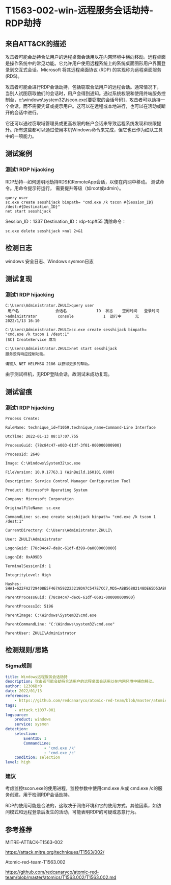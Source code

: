 # T1563-002-win-远程服务会话劫持-RDP劫持
## 来自ATT&CK的描述
攻击者可能会劫持合法用户的远程桌面会话用以在内网环境中横向移动。远程桌面是操作系统中的常见功能。它允许用户使用远程系统上的系统桌面图形用户界面登录到交互式会话。Microsoft 将其远程桌面协议 (RDP) 的实现称为远程桌面服务 (RDS)。

攻击者可能会进行RDP会话劫持，包括窃取合法用户的远程会话。通常情况下，当别人试图窃取他们的会话时，用户会得到通知。通过系统权限和使用终端服务控制台，c:\windows\system32\tscon.exe[要窃取的会话号码]，攻击者可以劫持一个会话，而不需要凭证或提示用户。这可以在远程或本地进行，也可以在活动或断开的会话中进行。

它还可以通过窃取域管理员或更高权限的帐户会话来导致远程系统发现和权限提升。所有这些都可以通过使用本机Windows命令来完成，但它也已作为红队工具中的一项能力。

## 测试案例

### 测试1 RDP hijacking
RDP劫持--如何透明地劫持RDS和RemoteApp会话，以便在内网中移动。
测试命令。用命令提示符运行， 需要提升等级（如root或admin）。
```
query user
sc.exe create sesshijack binpath= "cmd.exe /k tscon #{Session_ID} /dest:#{Destination_ID}"
net start sesshijack
```
Session_ID：1337
Destination_ID：rdp-tcp#55
清除命令：
```
sc.exe delete sesshijack >nul 2>&1
```

## 检测日志

windows 安全日志、Windows sysmon日志
## 测试复现
### 测试1 RDP hijacking
```
C:\Users\Administrator.ZHULI>query user
 用户名                会话名             ID  状态    空闲时间   登录时间
>administrator         console             1  运行中      无     2022/1/13 16:10

C:\Users\Administrator.ZHULI>sc.exe create sesshijack binpath= "cmd.exe /k tscon 1 /dest:1"
[SC] CreateService 成功

C:\Users\Administrator.ZHULI>net start sesshijack
服务没有响应控制功能。

请键入 NET HELPMSG 2186 以获得更多的帮助。
```
由于测试样机，无RDP登陆会话，故测试未成功复现。
## 测试留痕
### 测试1 RDP hijacking
```
Process Create:

RuleName: technique_id=T1059,technique_name=Command-Line Interface

UtcTime: 2022-01-13 08:17:07.755

ProcessGuid: {78c84c47-e003-61df-3f01-000000000900}

ProcessId: 2640

Image: C:\Windows\System32\sc.exe

FileVersion: 10.0.17763.1 (WinBuild.160101.0800)

Description: Service Control Manager Configuration Tool

Product: Microsoft® Operating System

Company: Microsoft Corporation

OriginalFileName: sc.exe

CommandLine: sc.exe create sesshijack binpath= "cmd.exe /k tscon 1 /dest:1"

CurrentDirectory: C:\Users\Administrator.ZHULI\

User: ZHULI\Administrator

LogonGuid: {78c84c47-de8c-61df-d399-0a0000000000}

LogonId: 0xA99D3

TerminalSessionId: 1

IntegrityLevel: High

Hashes: SHA1=622FA2729408E5F467A592223219DA7C547E7CC7,MD5=ABB56882148DE65D53ABFC55544A49A8,SHA256=78097C7CD0E57902536C60B7FA17528C313DB20869E5F944223A0BA4C801D39B,IMPHASH=35A7FFDE18D444A92D32C8B2879450FF

ParentProcessGuid: {78c84c47-dec6-61df-0601-000000000900}

ParentProcessId: 5196

ParentImage: C:\Windows\System32\cmd.exe

ParentCommandLine: "C:\Windows\system32\cmd.exe" 

ParentUser: ZHULI\Administrator
```

## 检测规则/思路
### Sigma规则
```yml
title: Windows远程服务会话劫持
description: 攻击者可能会劫持合法用户的远程桌面会话用以在内网环境中横向移动。
author: 12306Br0
date: 2022/01/13
references:
    - https://github.com/redcanaryco/atomic-red-team/blob/master/atomics/T1563.002/T1563.002.md
tags:
    - attack.t1037-001
logsource:
    product: windows
    service: sysmon
detection:
    selection:
        EventID: 1
        CommandLine: 
		         - 'cmd.exe /k'
				 - 'cmd.exe /c'
    condition: selection
level: high
```

### 建议

考虑监控tscon.exe的使用进程，监控参数中使用cmd.exe /k或 cmd.exe /c的服务创建，用于检测RDP会话劫持。

RDP的使用可能是合法的，这取决于网络环境和它的使用方式。其他因素，如访问模式和远程登录后发生的活动，可能表明RDP的可疑或恶意行为。

## 参考推荐

MITRE-ATT&CK-T1563-002

<https://attack.mitre.org/techniques/T1563/002/>

Atomic-red-team-T1563.002

<https://github.com/redcanaryco/atomic-red-team/blob/master/atomics/T1563.002/T1563.002.md>
